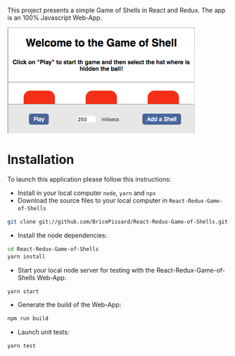 This project presents a simple Game of Shells in React and Redux.
The app is an 100% Javascript Web-App.

![alt text](https://raw.githubusercontent.com/BricePissard/React-Redux-Game-of-Shells/master/public/img/preview.png)

# Installation
To launch this application please follow this instructions:
- Install in your local computer ``node``, ``yarn`` and ``npx``
- Download the source files to your local computer in ``React-Redux-Game-of-Shells``
```sh
git clone git://github.com/BricePissard/React-Redux-Game-of-Shells.git
```
- Install the node dependencies:
```sh
cd React-Redux-Game-of-Shells
yarn install
```

- Start your local node server for testing with the React-Redux-Game-of-Shells Web-App:
```sh
yarn start
```

- Generate the build of the Web-App:
```sh
npm run build
```

- Launch unit tests:
```sh
yarn test
```
